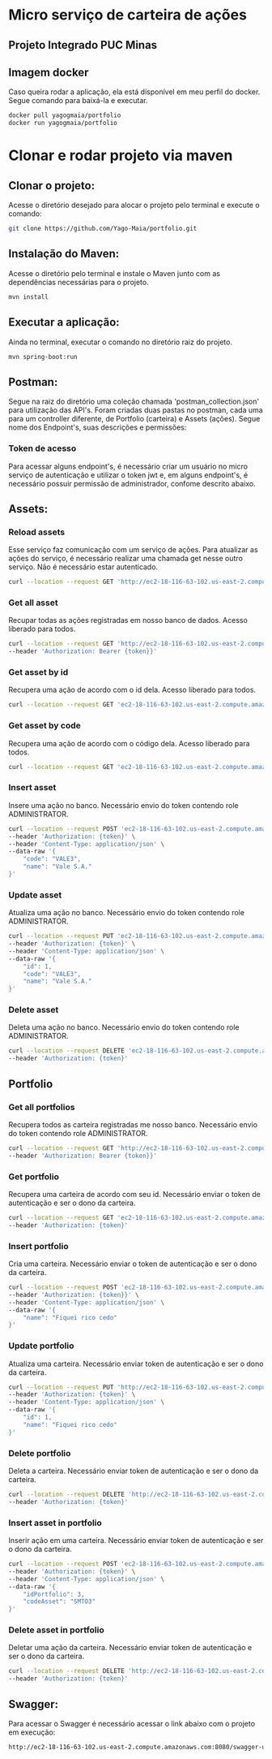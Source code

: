 # Micro serviço de carteira de ações
## Projeto Integrado PUC Minas

## Imagem docker
Caso queira rodar a aplicação, ela está disponível em meu perfil do docker. Segue comando para baixá-la e executar.
```bash
docker pull yagogmaia/portfolio
docker run yagogmaia/portfolio
```

# Clonar e rodar projeto via maven
## Clonar o projeto:
Acesse o diretório desejado para alocar o projeto pelo terminal e execute o comando:
```bash
git clone https://github.com/Yago-Maia/portfolio.git
```

## Instalação do Maven:
Acesse o diretório pelo terminal e instale o Maven junto com as dependências necessárias para o projeto.
```bash
mvn install
```

## Executar a aplicação:
Ainda no terminal, executar o comando no diretório raiz do projeto.
```bash
mvn spring-boot:run
```

## Postman:
Segue na raiz do diretório uma coleção chamada 'postman_collection.json' para utilização das API's.
Foram criadas duas pastas no postman, cada uma para um controller diferente, de Portfolio (carteira) e Assets (ações).
Segue nome dos Endpoint's, suas descrições e permissões:

### Token de acesso
Para acessar alguns endpoint's, é necessário criar um usuário no micro serviço de autenticação e utilizar o token jwt e, em alguns endpoint's, é necessário possuir permissão de administrador, confome descrito abaixo.

## Assets:

### Reload assets
Esse serviço faz comunicação com um serviço de ações. Para atualizar as ações do serviço, é necessário realizar uma chamada get nesse outro serviço. Não é necessário estar autenticado.
```bash
curl --location --request GET 'http://ec2-18-116-63-102.us-east-2.compute.amazonaws.com:8080/reloadAssets'
```

### Get all asset
Recupar todas as ações registradas em nosso banco de dados. Acesso liberado para todos.
```bash
curl --location --request GET 'http://ec2-18-116-63-102.us-east-2.compute.amazonaws.com:8080/asset' \
--header 'Authorization: Bearer {token}}'
```

### Get asset by id
Recupera uma ação de acordo com o id dela. Acesso liberado para todos.
```bash
curl --location --request GET 'ec2-18-116-63-102.us-east-2.compute.amazonaws.com:8080/asset/1'
```

### Get asset by code
Recupera uma ação de acordo com o código dela. Acesso liberado para todos.
```bash
curl --location --request GET 'ec2-18-116-63-102.us-east-2.compute.amazonaws.com:8080/asset/SMTO3'
```

### Insert asset
Insere uma ação no banco. Necessário envio do token contendo role ADMINISTRATOR.
```bash
curl --location --request POST 'ec2-18-116-63-102.us-east-2.compute.amazonaws.com:8080/asset' \
--header 'Authorization: {token}' \
--header 'Content-Type: application/json' \
--data-raw '{
    "code": "VALE3",
    "name": "Vale S.A."
}'
```

### Update asset
Atualiza uma ação no banco. Necessário envio do token contendo role ADMINISTRATOR.
```bash
curl --location --request PUT 'ec2-18-116-63-102.us-east-2.compute.amazonaws.com:8080/asset' \
--header 'Authorization: {token}' \
--header 'Content-Type: application/json' \
--data-raw '{
    "id": 1,
    "code": "VALE3",
    "name": "Vale S.A."
}'
```

### Delete asset
Deleta uma ação no banco. Necessário envio do token contendo role ADMINISTRATOR.
```bash
curl --location --request DELETE 'ec2-18-116-63-102.us-east-2.compute.amazonaws.com:8080/asset/1' \
--header 'Authorization: {token}'
```

## Portfolio

### Get all portfolios
Recupera todos as carteira registradas me nosso banco. Necessário envio do token contendo role ADMINISTRATOR.
```bash
curl --location --request GET 'http://ec2-18-116-63-102.us-east-2.compute.amazonaws.com:8080/portfolio' \
--header 'Authorization: Bearer {token}}'
```

### Get portfolio
Recupera uma carteira de acordo com seu id. Necessário enviar o token de autenticação e ser o dono da carteira.
```bash
curl --location --request GET 'ec2-18-116-63-102.us-east-2.compute.amazonaws.com:8080/portfolio/2' \
--header 'Authorization: {token}'
```

### Insert portfolio
Cria uma carteira. Necessário enviar o token de autenticação e ser o dono da carteira.
```bash
curl --location --request POST 'ec2-18-116-63-102.us-east-2.compute.amazonaws.com:8080/portfolio' \
--header 'Authorization: {token}}' \
--header 'Content-Type: application/json' \
--data-raw '{
    "name": "Fiquei rico cedo"
}'
```

### Update portfolio
Atualiza uma carteira. Necessário enviar token de autenticação e ser o dono da carteira.
```bash
curl --location --request PUT 'http://ec2-18-116-63-102.us-east-2.compute.amazonaws.com:8080/portfolio' \
--header 'Authorization: {token}' \
--header 'Content-Type: application/json' \
--data-raw '{
    "id": 1,
    "name": "Fiquei rico cedo"
}'
```

### Delete portfolio
Deleta a carteira. Necessário enviar token de autenticação e ser o dono da carteira.
```bash
curl --location --request DELETE 'http://ec2-18-116-63-102.us-east-2.compute.amazonaws.com:8080/portfolio/1' \
--header 'Authorization: {token}'
```

### Insert asset in portfolio
Inserir ação em uma carteira. Necessário enviar token de autenticação e ser o dono da carteira.
```bash
curl --location --request POST 'ec2-18-116-63-102.us-east-2.compute.amazonaws.com:8080/portfolio/addAsset' \
--header 'Authorization: {token}' \
--header 'Content-Type: application/json' \
--data-raw '{
    "idPortfolio": 3,
    "codeAsset": "SMTO3"
}'
```

### Delete asset in portfolio
Deletar uma ação da carteira. Necessário enviar token de autenticação e ser o dono da carteira.
```bash
curl --location --request DELETE 'http://ec2-18-116-63-102.us-east-2.compute.amazonaws.com:8080/portfolio/3/asset/TOTS3' \
--header 'Authorization: {token}'
```

## Swagger:
Para acessar o Swagger é necessário acessar o link abaixo com o projeto em execução:
```bash
http://ec2-18-116-63-102.us-east-2.compute.amazonaws.com:8080/swagger-ui/
```
